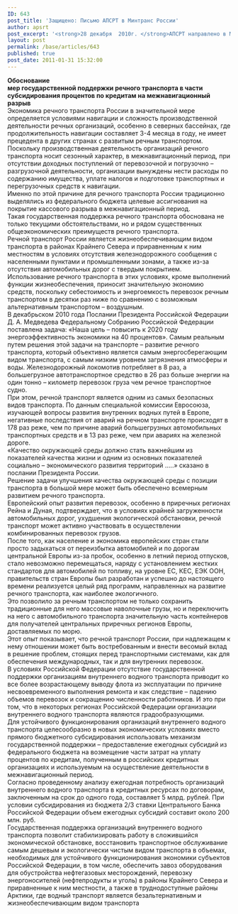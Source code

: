 ```yaml
---
ID: 643
post_title: 'Защищено: Письмо АПСРТ в Минтранс России'
author: apsrt
post_excerpt: '<strong>28 декабря  2010г. </strong>АПСРТ направлено в Минтранс России письмо за № 2-02/297  по обоснованию мер государственной поддержки речного транспорта в межнавигационный период.'
layout: post
permalink: /base/articles/643
published: true
post_date: 2011-01-31 15:32:00
---
```

<strong>Обоснование <br />
мер государственной поддержки речного транспорта в части субсидирования процентов по кредитам на межнавигационный разрыв </strong><br />
	Экономика речного транспорта России в значительной мере определяется условиями навигации  и сложность производственной деятельности речных организаций, особенно в северных бассейнах, где продолжительность навигации составляет 3-4 месяца в году, не имеет прецедента в других странах с развитым речным транспортом. Поскольку производственная деятельность организаций речного транспорта  носит сезонный характер, в межнавигационный период, при отсутствии доходных поступлений от перевозочной и погрузочно – разгрузочной  деятельности, организации вынуждены нести расходы по содержанию имущества, уплате налогов и подготовке транспортных и перегрузочных средств к навигации.<br />
	Именно по этой причине для речного транспорта России традиционно выделялись из федерального бюджета целевые ассигнования на покрытие кассового разрыва в межнавигационный период. <br />
	Такая государственная поддержка речного транспорта обоснована не только текущими обстоятельствами, но и рядом существенных общеэкономических преимуществ речного транспорта.<br />
	Речной транспорт России является жизнеобеспечивающим видом транспорта в районах Крайнего Севера и приравненным к ним местностям в условиях отсутствия железнодорожного сообщения с населенными пунктами и промышленными зонами, а также из-за отсутствия автомобильных дорог с твердым покрытием. Использование речного транспорта в этих условиях,  кроме выполнений функции жизнеобеспечения, приносит значительную экономию средств, поскольку себестоимость и энергоемкость перевозок речным транспортом в десятки раз ниже по сравнению с возможным альтернативным транспортом – воздушным.<br />
	В декабрьском  2010 года Послании Президента Российской Федерации Д. А. Медведева Федеральному Собранию Российской Федерации поставлена задача: «Наша цель – повысить к 2020 году энергоэффективность экономики на 40 процентов». Самым реальным путем решения этой задачи на транспорте – развитие речного транспорта, который объективно является самым энергосберегающим видом транспорта, с самым низким уровнем загрязнения атмосферы и воды. 	Железнодорожный локомотив потребляет в 8 раз, а большегрузное автотранспортное средство  в 26 раз больше энергии на один тонно – километр перевозок груза чем речное транспортное судно.<br />
	При этом, речной транспорт является одним из самых безопасных видов транспорта. По данным специальной комиссии Евросоюза, изучающей вопросы развития внутренних водных путей в Европе, негативные последствия от аварий на речном транспорте происходят в 178 раз реже, чем по причине аварий большегрузных автомобильных транспортных средств и в 13 раз реже, чем при авариях на железной дороге. <br />
	«Качество окружающей среды должно стать важнейшим из показателей качества жизни и одним из основных показателей социально – экономического развития территорий …..» сказано в послании Президента России. <br />
	Решение задачи улучшения качества окружающей среды с позиции транспорта в большой мере может быть обеспечено всемерным развитием речного транспорта. <br />
	Европейский опыт развития перевозок, особенно в приречных регионах Рейна и Дуная, подтверждает, что в условиях крайней загруженности автомобильных дорог, ухудшения экологической обстановки, речной транспорт может активно участвовать в осуществлении комбинированных перевозок грузов.<br />
	После того, как население и экономика европейских стран стали просто задыхаться от переизбытка автомобилей и по дорогам центральной Европы из-за пробок, особенно в летний период отпусков, стало невозможно перемещаться, наряду с установлением жестких стандартов для автомобилей по топливу, на уровне ЕС, КЕС, ЕЭК ООН, правительств стран Европы был разработан и успешно до настоящего времени реализуется целый ряд программ, направленных на развитие речного транспорта, как наиболее экологичного. <br />
	Это позволило за речным транспортом не только сохранить традиционные для него массовые наволочные грузы, но и переключить на него с автомобильного транспорта значительную часть контейнеров для получателей центральных приречных регионов Европы, доставляемых по морю.<br />
	Этот опыт показывает, что речной транспорт России, при надлежащем к нему отношении может быть востребованным и внести весомый вклад в решение проблем, стоящих перед транспортными системами, как для обеспечения международных, так и для внутренних перевозок.<br />
	В условиях Российской Федерации отсутствие государственной поддержки организациям внутреннего водного транспорта приводит ко все более возрастающему выводу флота из эксплуатации по  причине несвоевременного выполнения ремонта и как следствие – падению объемов перевозок и сокращению численности работников. И это при том, что в некоторых регионах Российской Федерации организации внутреннего водного транспорта являются градообразующими. <br />
	 Для устойчивого функционирования организаций внутреннего водного транспорта целесообразно в новых экономических условиях  вместо прямого бюджетного субсидирования использовать механизм государственной поддержки – предоставление ежегодных субсидий из федерального бюджета на возмещение части затрат на уплату процентов по кредитам,  полученным в российских кредитных организациях и используемым на осуществление деятельности в межнавигационный период. <br />
	Согласно проведенному анализу ежегодная потребность организаций внутреннего водного транспорта в кредитных ресурсах по договорам, заключенным на срок до одного года, составляет 5 млрд. рублей. При условии субсидирования из бюджета 2/3 ставки Центрального Банка Российской Федерации объем ежегодных субсидий составит около 200 млн. руб. <br />
	Государственная поддержка организаций внутреннего водного транспорта позволит стабилизировать работу в сложившийся экономической обстановке, восстановить транспортное обслуживание самым дешевым и экологически чистым видом транспорта в объемах, необходимых для устойчивого функционирования экономики субъектов Российской Федерации, в том числе, обеспечить завоз оборудования для обустройства нефтегазовых месторождений, перевозку энергоносителей (нефтепродукты и уголь) в районы Крайнего Севера и приравненные к ним местности, а также в труднодоступные районы Арктики, где водный транспорт является безальтернативным и жизнеобеспечивающим видом транспорта